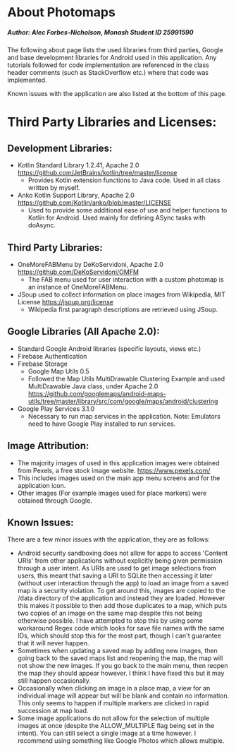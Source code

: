 # About Photomaps
##### Author: Alec Forbes-Nicholson, Monash Student ID 25991590

The following about page lists the used libraries from third parties, Google and base development
libraries for Android used in this application. Any tutorials followed
for code implementation are referenced in the class header comments (such as StackOverflow etc.) 
where that code was implemented.

Known issues with the application are also listed at the bottom of this page.

# Third Party Libraries and Licenses:

## Development Libraries: 

* Kotlin Standard Library 1.2.41, Apache 2.0 https://github.com/JetBrains/kotlin/tree/master/license
   * Provides Kotlin extension functions to Java code. Used in all class written by myself.
* Anko Kotlin Support Library, Apache 2.0 https://github.com/Kotlin/anko/blob/master/LICENSE
   * Used to provide some additional ease of use and helper functions to Kotlin for Android.
   Used mainly for defining ASync tasks with doAsync.

## Third Party Libraries:

* OneMoreFABMenu by DeKoServidoni, Apache 2.0 https://github.com/DeKoServidoni/OMFM
   * The FAB menu used for user interaction with a custom photomap is an instance of OneMoreFABMenu.
* JSoup used to collect information on place images from Wikipedia, MIT License https://jsoup.org/license
   * Wikipedia first paragraph descriptions are retrieved using JSoup.

## Google Libraries (All Apache 2.0):

* Standard Google Android libraries (specific layouts, views etc.)
* Firebase Authentication
* Firebase Storage
   * Google Map Utils 0.5
   * Followed the Map Utils MultiDrawable Clustering Example and used MultiDrawable Java class, under Apache 2.0
     https://github.com/googlemaps/android-maps-utils/tree/master/library/src/com/google/maps/android/clustering
* Google Play Services 3.1.0
   * Necessary to run map services in the application. Note: Emulators need to have Google Play installed to run services.

## Image Attribution:
* The majority images of used in this application images were obtained from Pexels, a free stock image website. https://www.pexels.com/
* This includes images used on the main app menu screens and for the application icon.
* Other images (For example images used for place markers) were obtained through Google.

## Known Issues:
There are a few minor issues with the application, they are as follows:

* Android security sandboxing does not allow for apps to access 'Content URIs' from other applications without explicitly 
being given permission through a user intent. As URIs are used to get image selections from users, this meant that saving 
a URI to SQLite then accessing it later (without user interaction through the app) to load an image from a saved map 
is a security violation. 
To get around this, images are copied to the /data directory of the application and instead they are loaded. 
However this makes it possible to then add those duplicates to a map, which puts two copies of an image on
the same map despite this not being otherwise possible. I have attempted to stop this by using some workaround Regex code which
looks for save file names with the same IDs, which should stop this for the most part, though I can't guarantee that it 
will never happen.
* Sometimes when updating a saved map by adding new images, then going back to the saved maps list and reopening the map,
the map will not show the new images. If you go back to the main menu, then reopen the map they should appear however. 
I think I have fixed this but it may still happen occasionally.
* Occasionally when clicking an image in a place map, a view for an individual image will appear
but will be blank and contain no information. This only seems to happen if multiple markers are clicked in rapid succession at map load.
* Some image applications do not allow for the selection of multiple images at once (despite the ALLOW_MULTIPLE flag being set 
in the intent). You can still select a single image at a time however. I recommend using something like Google Photos which allows multiple.
